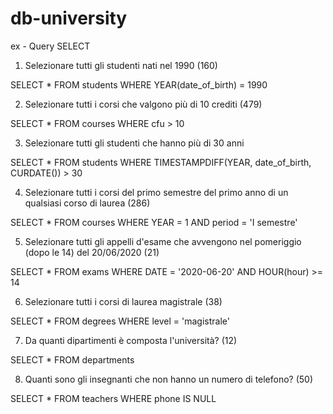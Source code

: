# db-university
ex - Query SELECT
1. Selezionare tutti gli studenti nati nel 1990 (160)

SELECT * FROM students
WHERE YEAR(date_of_birth) = 1990


2. Selezionare tutti i corsi che valgono più di 10 crediti (479)

SELECT * FROM courses
WHERE cfu > 10


3. Selezionare tutti gli studenti che hanno più di 30 anni

SELECT * FROM students
WHERE TIMESTAMPDIFF(YEAR, date_of_birth, CURDATE()) > 30


4. Selezionare tutti i corsi del primo semestre del primo anno di un qualsiasi corso di
laurea (286)

SELECT * FROM courses
WHERE YEAR = 1 AND period = 'I semestre'


5. Selezionare tutti gli appelli d'esame che avvengono nel pomeriggio (dopo le 14) del
20/06/2020 (21)

SELECT * FROM exams
WHERE DATE = '2020-06-20' AND HOUR(hour) >= 14


6. Selezionare tutti i corsi di laurea magistrale (38)

SELECT * FROM degrees
WHERE level = 'magistrale'


7. Da quanti dipartimenti è composta l'università? (12)

SELECT * FROM departments


8. Quanti sono gli insegnanti che non hanno un numero di telefono? (50)

SELECT * FROM teachers
WHERE phone IS NULL